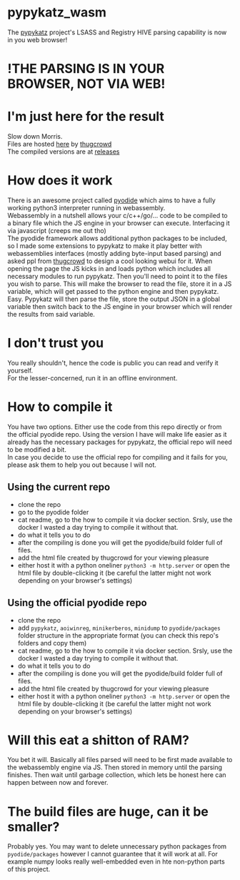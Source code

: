 # pypykatz_wasm
The [pypykatz](https://github.com/skelsec/pypykatz) project's LSASS and Registry HIVE parsing capability is now in you web browser!  

# !THE PARSING IS IN YOUR BROWSER, NOT VIA WEB!

# I'm just here for the result
Slow down Morris.  
Files are hosted [here](https://ppk.thu.gg/) by [thugcrowd](https://thugcrowd.com/)  
The compiled versions are at [releases](https://github.com/skelsec/pypykatz_wasm/releases) 

# How does it work
There is an awesome project called [pyodide](https://github.com/iodide-project/pyodide) which aims to have a fully working python3 interpreter running in webassembly.  
Webassembly in a nutshell allows your c/c++/go/... code to be compiled to a binary file which the JS engine in your browser can execute. Interfacing it via javascript (creeps me out tho)  
The pyodide framework allows additional python packages to be included, so I made some extensions to pypykatz to make it play better with webassemblies interfaces (mostly adding byte-input based parsing) and asked ppl from [thugcrowd](https://thugcrowd.com/) to design a cool looking webui for it. 
When opening the page the JS kicks in and loads python which includes all necessary modules to run pypykatz. Then you'll need to point it to the files you wish to parse. This will make the browser to read the file, store it in a JS variable, which will get passed to the python engine and then pypykatz. Easy. Pypykatz will then parse the file, store the output JSON in a global variable then switch back to the JS engine in your browser which will render the results from said variable.

# I don't trust you
You really shouldn't, hence the code is public you can read and verify it yourself.  
For the lesser-concerned, run it in an offline environment.

# How to compile it
You have two options. Either use the code from this repo directly or from the official pyodide repo. Using the version I have will make life easier as it already has the necessary packages for pypykatz, the official repo will need to be modified a bit.  
In case you decide to use the official repo for compiling and it fails for you, please ask them to help you out because I will not.

## Using the current repo
- clone the repo
- go to the pyodide folder
- cat readme, go to the how to compile it via docker section. Srsly, use the docker I wasted a day trying to compile it without that.
- do what it tells you to do
- after the compiling is done you will get the pyodide/build folder full of files.
- add the html file created by thugcrowd for your viewing pleasure
- either host it with a python oneliner `python3 -m http.server` or open the html file by double-clicking it (be careful the latter might not work depending on your browser's settings)

## Using the official pyodide repo
- clone the repo
- add `pypykatz`, `aoiwinreg`, `minikerberos`, `minidump` to  `pyodide/packages` folder structure in the appropriate format (you can check this repo's folders and copy them)
- cat readme, go to the how to compile it via docker section. Srsly, use the docker I wasted a day trying to compile it without that.
- do what it tells you to do
- after the compiling is done you will get the pyodide/build folder full of files.
- add the html file created by thugcrowd for your viewing pleasure
- either host it with a python oneliner `python3 -m http.server` or open the html file by double-clicking it (be careful the latter might not work depending on your browser's settings)

# Will this eat a shitton of RAM?
You bet it will. Basically all files parsed will need to be first made available to the webassembly engine via JS. Then stored in memory until the parsing finishes. Then wait until garbage collection, which lets be honest here can happen between now and forever.

# The build files are huge, can it be smaller?
Probably yes. You may want to delete unnecessary python packages from `pyodide/packages` however I cannot guarantee that it will work at all. For example numpy looks really well-embedded even in hte non-python parts of this project.
